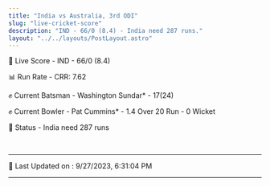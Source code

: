 ```yaml
---
title: "India vs Australia, 3rd ODI"
slug: "live-cricket-score"
description: "IND - 66/0 (8.4) - India need 287 runs."
layout: "../../layouts/PostLayout.astro"
---
```


🔴 Live Score - IND - 66/0 (8.4)  

📊 Run Rate - CRR: 7.62  

✊ Current Batsman - Washington Sundar* - 17(24)  

✊ Current Bowler - Pat Cummins* - 1.4 Over 20 Run - 0 Wicket  

📑 Status - India need 287 runs

<br />

***

📝 Last Updated on : 9/27/2023, 6:31:04 PM

***

